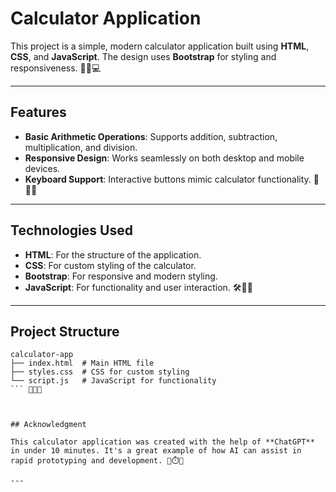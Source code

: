 # Calculator Application

This project is a simple, modern calculator application built using **HTML**, **CSS**, and **JavaScript**. The design uses **Bootstrap** for styling and responsiveness. 🎨📱💻

---

## Features

- **Basic Arithmetic Operations**: Supports addition, subtraction, multiplication, and division.
- **Responsive Design**: Works seamlessly on both desktop and mobile devices.
- **Keyboard Support**: Interactive buttons mimic calculator functionality. 🧮✨🔢

---

## Technologies Used

- **HTML**: For the structure of the application.
- **CSS**: For custom styling of the calculator.
- **Bootstrap**: For responsive and modern styling.
- **JavaScript**: For functionality and user interaction. 🛠️📜💡

---

## Project Structure

```
calculator-app
├── index.html  # Main HTML file
├── styles.css  # CSS for custom styling
└── script.js   # JavaScript for functionality
``` 🎯📁📂



## Acknowledgment

This calculator application was created with the help of **ChatGPT** in under 10 minutes. It's a great example of how AI can assist in rapid prototyping and development. 🤖⏱️🎉

---
